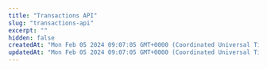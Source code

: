 ```yaml
---
title: "Transactions API"
slug: "transactions-api"
excerpt: ""
hidden: false
createdAt: "Mon Feb 05 2024 09:07:05 GMT+0000 (Coordinated Universal Time)"
updatedAt: "Mon Feb 05 2024 09:07:05 GMT+0000 (Coordinated Universal Time)"
---
```

